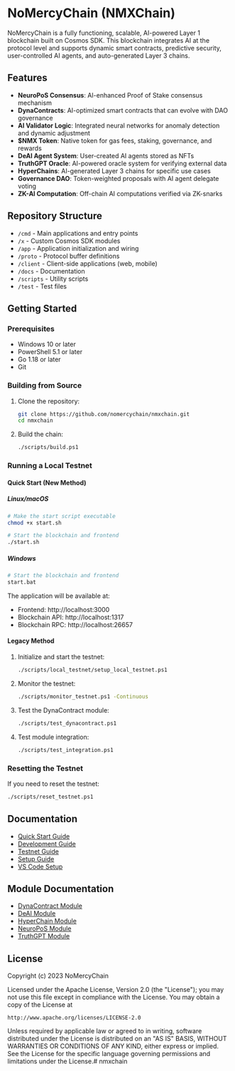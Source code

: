 # NoMercyChain (NMXChain)

NoMercyChain is a fully functioning, scalable, AI-powered Layer 1 blockchain built on Cosmos SDK. This blockchain integrates AI at the protocol level and supports dynamic smart contracts, predictive security, user-controlled AI agents, and auto-generated Layer 3 chains.

## Features

- **NeuroPoS Consensus**: AI-enhanced Proof of Stake consensus mechanism
- **DynaContracts**: AI-optimized smart contracts that can evolve with DAO governance
- **AI Validator Logic**: Integrated neural networks for anomaly detection and dynamic adjustment
- **$NMX Token**: Native token for gas fees, staking, governance, and rewards
- **DeAI Agent System**: User-created AI agents stored as NFTs
- **TruthGPT Oracle**: AI-powered oracle system for verifying external data
- **HyperChains**: AI-generated Layer 3 chains for specific use cases
- **Governance DAO**: Token-weighted proposals with AI agent delegate voting
- **ZK-AI Computation**: Off-chain AI computations verified via ZK-snarks

## Repository Structure

- `/cmd` - Main applications and entry points
- `/x` - Custom Cosmos SDK modules
- `/app` - Application initialization and wiring
- `/proto` - Protocol buffer definitions
- `/client` - Client-side applications (web, mobile)
- `/docs` - Documentation
- `/scripts` - Utility scripts
- `/test` - Test files

## Getting Started

### Prerequisites

- Windows 10 or later
- PowerShell 5.1 or later
- Go 1.18 or later
- Git

### Building from Source

1. Clone the repository:
   ```bash
   git clone https://github.com/nomercychain/nmxchain.git
   cd nmxchain
   ```

2. Build the chain:
   ```bash
   ./scripts/build.ps1
   ```

### Running a Local Testnet

#### Quick Start (New Method)

##### Linux/macOS
```bash
# Make the start script executable
chmod +x start.sh

# Start the blockchain and frontend
./start.sh
```

##### Windows
```bash
# Start the blockchain and frontend
start.bat
```

The application will be available at:
- Frontend: http://localhost:3000
- Blockchain API: http://localhost:1317
- Blockchain RPC: http://localhost:26657

#### Legacy Method

1. Initialize and start the testnet:
   ```bash
   ./scripts/local_testnet/setup_local_testnet.ps1
   ```

2. Monitor the testnet:
   ```bash
   ./scripts/monitor_testnet.ps1 -Continuous
   ```

3. Test the DynaContract module:
   ```bash
   ./scripts/test_dynacontract.ps1
   ```

4. Test module integration:
   ```bash
   ./scripts/test_integration.ps1
   ```

### Resetting the Testnet

If you need to reset the testnet:
```bash
./scripts/reset_testnet.ps1
```

## Documentation

- [Quick Start Guide](QUICK_START.md)
- [Development Guide](DEVELOPMENT_GUIDE.md)
- [Testnet Guide](TESTNET_GUIDE.md)
- [Setup Guide](SETUP.md)
- [VS Code Setup](VS_CODE_SETUP.md)

## Module Documentation

- [DynaContract Module](x/dynacontract/README.md)
- [DeAI Module](x/deai/README.md)
- [HyperChain Module](x/hyperchain/README.md)
- [NeuroPoS Module](x/neuropos/README.md)
- [TruthGPT Module](x/truthgpt/README.md)

## License

Copyright (c) 2023 NoMercyChain

Licensed under the Apache License, Version 2.0 (the "License");
you may not use this file except in compliance with the License.
You may obtain a copy of the License at

    http://www.apache.org/licenses/LICENSE-2.0

Unless required by applicable law or agreed to in writing, software
distributed under the License is distributed on an "AS IS" BASIS,
WITHOUT WARRANTIES OR CONDITIONS OF ANY KIND, either express or implied.
See the License for the specific language governing permissions and
limitations under the License.#   n m x c h a i n 
 
 